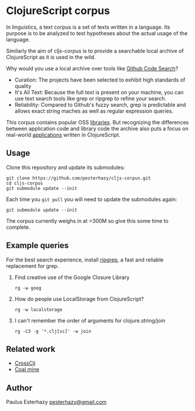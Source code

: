 # ClojureScript corpus

In linguistics, a text corpus is a set of texts written in a language. Its purpose is to be analyzed to test hypotheses about the actual usage of the language.

Similarly the aim of cljs-corpus is to provide a searchable local archive of ClojureScript as it is used in the wild.

Why would you use a local archive over tools like [Github Code Search](https://github.com/search/advanced)?

- Curation: The projects have been selected to exhibit high standards of quality
- It's All Text: Because the full text is present on your machine, you can use text search tools like grep or ripgrep to refine your search.
- Reliability: Compared to Github's fuzzy search, grep is predictable and allows exact string maches as well as regular expression queries.

This corpus contains popular OSS [libraries](libraries/). But recognizing the differences between application code and library code the archive also puts a focus on real-world [applications](applications/) written in ClojureScript.

## Usage

Clone this repository and update its submodules:

```
git clone https://github.com/pesterhazy/cljs-corpus.git
cd cljs-corpus
git submodule update --init
```

Each time you `git pull` you will need to update the submodules again:

```
git submodule update --init
```

The corpus currently weighs in at >300M so give this some time to complete.

## Example queries

For the best search experience, install [ripgrep](https://github.com/BurntSushi/ripgrep), a fast and reliable replacement for grep.

1. Find creative use of the Google Closure Library

    ```
    rg -w goog
    ```

1. How do people use LocalStorage from ClojureScript?

    ```
    rg -w localstorage
    ```

1. I can't remember the order of arguments for clojure.string/join

    ```
    rg -C3 -g '*.clj[sc]' -w join
    ```

## Related work

- [CrossClj](https://crossclj.info/)
- [Coal mine](https://github.com/mfikes/coal-mine)

## Author

Paulus Esterhazy <pesterhazy@gmail.com>
